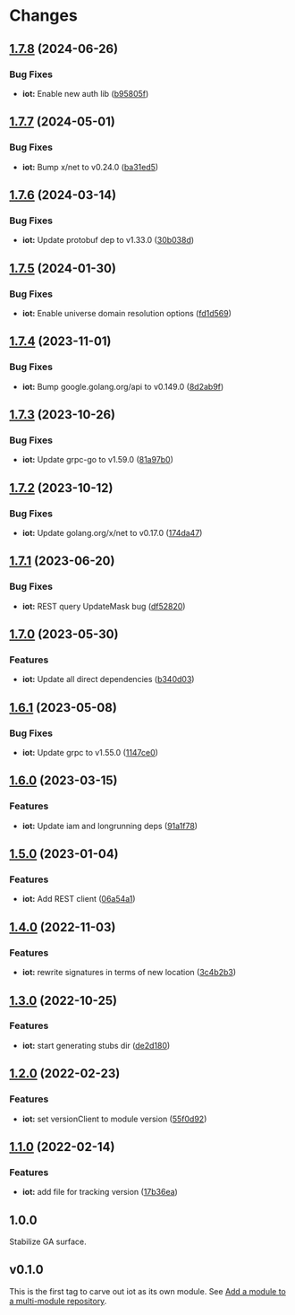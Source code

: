 # Changes

## [1.7.8](https://github.com/googleapis/google-cloud-go/compare/iot/v1.7.7...iot/v1.7.8) (2024-06-26)


### Bug Fixes

* **iot:** Enable new auth lib ([b95805f](https://github.com/googleapis/google-cloud-go/commit/b95805f4c87d3e8d10ea23bd7a2d68d7a4157568))

## [1.7.7](https://github.com/googleapis/google-cloud-go/compare/iot/v1.7.6...iot/v1.7.7) (2024-05-01)


### Bug Fixes

* **iot:** Bump x/net to v0.24.0 ([ba31ed5](https://github.com/googleapis/google-cloud-go/commit/ba31ed5fda2c9664f2e1cf972469295e63deb5b4))

## [1.7.6](https://github.com/googleapis/google-cloud-go/compare/iot/v1.7.5...iot/v1.7.6) (2024-03-14)


### Bug Fixes

* **iot:** Update protobuf dep to v1.33.0 ([30b038d](https://github.com/googleapis/google-cloud-go/commit/30b038d8cac0b8cd5dd4761c87f3f298760dd33a))

## [1.7.5](https://github.com/googleapis/google-cloud-go/compare/iot/v1.7.4...iot/v1.7.5) (2024-01-30)


### Bug Fixes

* **iot:** Enable universe domain resolution options ([fd1d569](https://github.com/googleapis/google-cloud-go/commit/fd1d56930fa8a747be35a224611f4797b8aeb698))

## [1.7.4](https://github.com/googleapis/google-cloud-go/compare/iot/v1.7.3...iot/v1.7.4) (2023-11-01)


### Bug Fixes

* **iot:** Bump google.golang.org/api to v0.149.0 ([8d2ab9f](https://github.com/googleapis/google-cloud-go/commit/8d2ab9f320a86c1c0fab90513fc05861561d0880))

## [1.7.3](https://github.com/googleapis/google-cloud-go/compare/iot/v1.7.2...iot/v1.7.3) (2023-10-26)


### Bug Fixes

* **iot:** Update grpc-go to v1.59.0 ([81a97b0](https://github.com/googleapis/google-cloud-go/commit/81a97b06cb28b25432e4ece595c55a9857e960b7))

## [1.7.2](https://github.com/googleapis/google-cloud-go/compare/iot/v1.7.1...iot/v1.7.2) (2023-10-12)


### Bug Fixes

* **iot:** Update golang.org/x/net to v0.17.0 ([174da47](https://github.com/googleapis/google-cloud-go/commit/174da47254fefb12921bbfc65b7829a453af6f5d))

## [1.7.1](https://github.com/googleapis/google-cloud-go/compare/iot/v1.7.0...iot/v1.7.1) (2023-06-20)


### Bug Fixes

* **iot:** REST query UpdateMask bug ([df52820](https://github.com/googleapis/google-cloud-go/commit/df52820b0e7721954809a8aa8700b93c5662dc9b))

## [1.7.0](https://github.com/googleapis/google-cloud-go/compare/iot/v1.6.1...iot/v1.7.0) (2023-05-30)


### Features

* **iot:** Update all direct dependencies ([b340d03](https://github.com/googleapis/google-cloud-go/commit/b340d030f2b52a4ce48846ce63984b28583abde6))

## [1.6.1](https://github.com/googleapis/google-cloud-go/compare/iot/v1.6.0...iot/v1.6.1) (2023-05-08)


### Bug Fixes

* **iot:** Update grpc to v1.55.0 ([1147ce0](https://github.com/googleapis/google-cloud-go/commit/1147ce02a990276ca4f8ab7a1ab65c14da4450ef))

## [1.6.0](https://github.com/googleapis/google-cloud-go/compare/iot/v1.5.0...iot/v1.6.0) (2023-03-15)


### Features

* **iot:** Update iam and longrunning deps ([91a1f78](https://github.com/googleapis/google-cloud-go/commit/91a1f784a109da70f63b96414bba8a9b4254cddd))

## [1.5.0](https://github.com/googleapis/google-cloud-go/compare/iot/v1.4.0...iot/v1.5.0) (2023-01-04)


### Features

* **iot:** Add REST client ([06a54a1](https://github.com/googleapis/google-cloud-go/commit/06a54a16a5866cce966547c51e203b9e09a25bc0))

## [1.4.0](https://github.com/googleapis/google-cloud-go/compare/iot/v1.3.0...iot/v1.4.0) (2022-11-03)


### Features

* **iot:** rewrite signatures in terms of new location ([3c4b2b3](https://github.com/googleapis/google-cloud-go/commit/3c4b2b34565795537aac1661e6af2442437e34ad))

## [1.3.0](https://github.com/googleapis/google-cloud-go/compare/iot/v1.2.0...iot/v1.3.0) (2022-10-25)


### Features

* **iot:** start generating stubs dir ([de2d180](https://github.com/googleapis/google-cloud-go/commit/de2d18066dc613b72f6f8db93ca60146dabcfdcc))

## [1.2.0](https://github.com/googleapis/google-cloud-go/compare/iot/v1.1.0...iot/v1.2.0) (2022-02-23)


### Features

* **iot:** set versionClient to module version ([55f0d92](https://github.com/googleapis/google-cloud-go/commit/55f0d92bf112f14b024b4ab0076c9875a17423c9))

## [1.1.0](https://github.com/googleapis/google-cloud-go/compare/iot/v1.0.0...iot/v1.1.0) (2022-02-14)


### Features

* **iot:** add file for tracking version ([17b36ea](https://github.com/googleapis/google-cloud-go/commit/17b36ead42a96b1a01105122074e65164357519e))

## 1.0.0

Stabilize GA surface.

## v0.1.0

This is the first tag to carve out iot as its own module. See
[Add a module to a multi-module repository](https://github.com/golang/go/wiki/Modules#is-it-possible-to-add-a-module-to-a-multi-module-repository).
